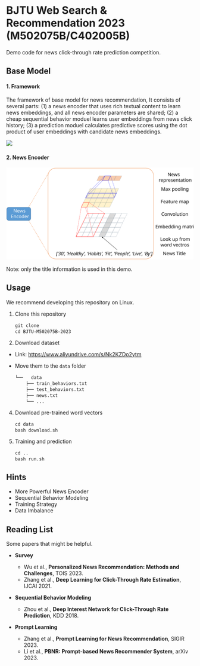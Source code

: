 # BJTU Web Search & Recommendation 2023 (M502075B/C402005B)

Demo code for news click-through rate prediction competition.

## Base Model

#### 1.  Framework

The framework of base model for news recommendation, It consists of several parts: (1) a news encoder that uses rich textual content to learn news embeddings, and all news encoder parameters are shared; (2) a cheap sequential behavior moduel learns user embeddings from news click history; (3) a prediction  moduel calculates predictive scores using the dot product of user embeddings with candidate news embeddings.

![](./figs/base_model.svg)

#### 2. News Encoder

![](./fig/news_encoder.svg)

Note: only the title information is used in this demo.

## Usage

We recommend developing this repository on Linux.

1. Clone this repository

    ```shell
    git clone
    cd BJTU-M502075B-2023
    ```

2. Download dataset

  - Link: https://www.aliyundrive.com/s/Nk2KZDo2ytm

  - Move them to the `data` folder

      ```
      └──	data
          ├── train_behaviors.txt
          ├── test_behaviors.txt
          ├── news.txt
          └── ...
      ```

4. Download pre-trained word vectors

    ```shell
    cd data
    bash download.sh
    ```

5. Training and prediction

    ```shell
    cd ..
    bash run.sh
    ```

## Hints

- More Powerful News Encoder
- Sequential Behavior Modeling
- Training Strategy
- Data Imbalance

## Reading List

Some papers that might be helpful.

- **Survey**
    - Wu et al., **Personalized News Recommendation: Methods and Challenges**, TOIS 2023.
    - Zhang et al., **Deep Learning for Click-Through Rate Estimation**, IJCAI 2021.
- **Sequential Behavior Modeling**
    - Zhou et al., **Deep Interest Network for Click-Through Rate Prediction**, KDD 2018.

- **Prompt Learning**
    - Zhang et al., **Prompt Learning for News Recommendation**, SIGIR 2023.
    - Li et al., **PBNR: Prompt-based News Recommender System**, arXiv 2023.

